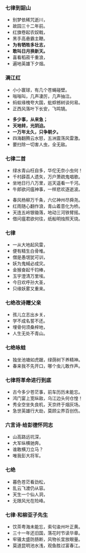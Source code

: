 ### 七律到韶山
- 别梦依稀咒逝川，
- 故园三十二年前。
- 红旗卷起农奴戟，
- 黑手高悬霸主鞭。
- **为有牺牲多壮志，**
- **敢叫日月换新天。**
- 喜看稻菽千重浪，
- 遍地英雄下夕烟。
>
### 满江红
- 小小寰球，有几个苍蝇碰壁。
- 嗡嗡叫，几声凄厉，几声抽泣。
- 蚂蚁缘槐夸大国，蚍蜉撼树谈何易。
- 正西风落叶下长安，飞鸣镝。
>
- **多少事，从来急；**
- **天地转，光阴迫。**
- **一万年太久，只争朝夕。**
- 四海翻腾云水怒，五洲震荡风雷激。
- 要扫除一切害人虫，全无敌。
>
### 七律二首
- 绿水青山枉自多，华佗无奈小虫何！
- 千村薜荔人遗矢，万户萧疏鬼唱歌。
- 坐地日行八万里，巡天遥看一千河。
- 牛郎欲问瘟神事，一样悲欢逐逝波。
>
- 春风杨柳万千条，六亿神州尽舜尧。
- 红雨随心翻作浪，青山着意化为桥。
- 天连五岭银锄落，地动三河铁臂摇。
- 借问瘟君欲何往，纸船明烛照天烧。
>
### 七律
- 一从大地起风雷，
- 便有精生白骨堆。
- 僧是愚氓犹可训，
- 妖为鬼蜮必成灾。
- 金猴奋起千钧棒，
- 玉宇澄清万里埃。
- 今日欢呼孙大圣，
- 只缘妖雾又重来。
> 
### 七绝改诗赠父亲
- 孩儿立志出乡关，
- 学不成名誓不还。
- 埋骨何须桑梓地，
- 人生无处不青山。
>
### 七绝咏蛙
- 独坐池塘如虎踞，绿荫树下养精神。
- 春来我不先开口，哪个虫儿敢作声。
>
### 七律将革命进行到底
- 古今多少苍茫事，前车历历未能忘。
- 鸿门宴上宽纵敌，乌江边头何仓惶！
- 秀全空坐失良机，天京终于烟灰场。
- 急世英雄行大劫，莫顾尘界百创伤。
>
### 六言诗·给彭德怀同志
- 山高路远坑深，
- 大军纵横驰奔。
- 谁敢横刀立马？
- 唯我彭大将军。
> 
### 七绝
- 暮色苍茫看劲松，
- 乱云飞渡仍从容。
- 天生一个仙人洞，
- 无限风光在险峰。
>
### 七律·和柳亚子先生
- 饮茶粤海未能忘，索句渝州叶正黄。
- 三十一年还旧国，落花时节读华章。
- 牢骚太盛防肠断，风物长宜放眼量。
- 莫道昆明池水浅，观鱼胜过富春江。
>

